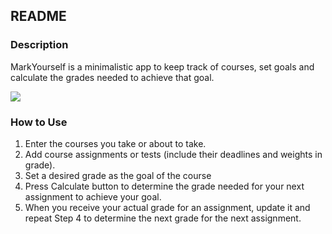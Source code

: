 ## README

### Description
MarkYourself is a minimalistic app to keep track of courses, set goals and calculate the grades needed to achieve that goal.

<img src="https://scontent.fykz1-1.fna.fbcdn.net/v/t1.15752-9/122987563_654749178765387_7104604652058995908_n.jpg?_nc_cat=105&ccb=2&_nc_sid=ae9488&_nc_ohc=EV4Uf-3h-9QAX9X4hSl&_nc_ht=scontent.fykz1-1.fna&oh=f79f7aff6c078bc0c57edea5cd366b34&oe=5FC3B65B" />

### How to Use
1. Enter the courses you take or about to take.
2. Add course assignments or tests (include their deadlines and weights in grade).
3. Set a desired grade as the goal of the course
4. Press Calculate button to determine the grade needed for your next assignment to achieve your goal.
5. When you receive your actual grade for an assignment, update it and repeat Step 4 to determine the next grade for the next assignment.
